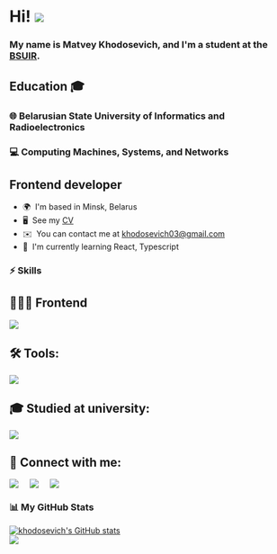 
Hi! ![](https://user-images.githubusercontent.com/18350557/176309783-0785949b-9127-417c-8b55-ab5a4333674e.gif) 
==========================================================================================================================================  

###  My name is Matvey Khodosevich, and I'm a student at the [BSUIR](https://www.bsuir.by).


## Education 🎓

### 🌐 Belarusian State University of Informatics and Radioelectronics
### 💻 Computing Machines, Systems, and Networks

Frontend developer
------------------  
* 🌍  I'm based in Minsk, Belarus 
* 🖥️  See my [CV](http://khodosevich.github.io/CV/) 
* ✉️  You can contact me at [khodosevich03@gmail.com](mailto:khodosevich03@gmail.com) 
* 🧠  I'm currently learning React, Typescript


### ⚡ Skills  

## 👨🏻‍💻 Frontend

<div>
    <img src="https://skillicons.dev/icons?i=react,html,css,js,ts,webpack,vite,sass,materialui,babel," />
</div>

## 🛠 Tools:

<div>
    <img src="https://skillicons.dev/icons?i=git,github,gitlab,vscode,figma,postman,docker" />
</div>

## 🎓 Studied at university:

<div>
    <img src="https://skillicons.dev/icons?i=c,cpp,java,spring,scala,linux,mysql,postgres" />
</div>

## 🔗 Connect with me:

<div style="display: flex; gap: 20px">
    <a href="https://www.github.com/khodosevich" target="_blank" rel="noreferrer">
       <img src="https://skillicons.dev/icons?i=github" />
    </a>
    <a href="https://www.instagram.com/_khodosevich_" target="_blank" rel="noreferrer">
         <img src="https://skillicons.dev/icons?i=instagram" />
    </a>
    <a href="https://www.linkedin.com/in/matvey-khodosevich-30b2a7239" target="blank">
        <img src="https://skillicons.dev/icons?i=linkedin" />
    </a>    
</div>

### 📊 My GitHub Stats

<div>
    <a href="http://www.github.com/khodosevich">
    <img src="https://github-readme-stats-beta-ten-21.vercel.app/api?username=khodosevich&show_icons=true&hide=issues,&count_private=true&title_color=0891b2&text_color=ffffff&icon_color=0891b2&bg_color=1c1917&hide_border=true&show_icons=true&show=prs_merged,prs_merged" alt="khodosevich's GitHub stats" />
    </a>
</div>

<div>
    <a href="http://www.github.com/khodosevich">
        <img src="https://github-readme-streak-stats.herokuapp.com/?user=khodosevich&stroke=ffffff&background=1c1917&ring=0891b2&fire=0891b2&currStreakNum=ffffff&currStreakLabel=0891b2&sideNums=ffffff&sideLabels=ffffff&dates=ffffff&hide_border=true" />
    </a>
</div> 

